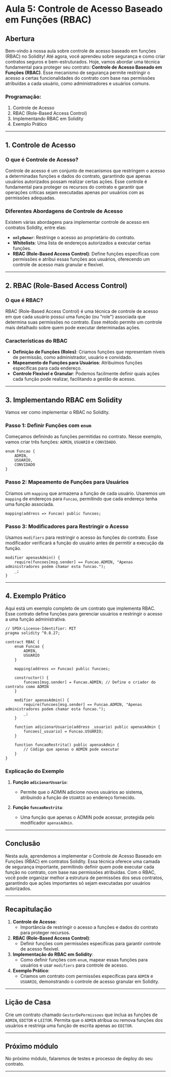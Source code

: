 # Aula 5: **Controle de Acesso Baseado em Funções (RBAC)**

## Abertura

Bem-vindo à nossa aula sobre controle de acesso baseado em funções (RBAC) no Solidity! Até agora, você aprendeu sobre segurança e como criar contratos seguros e bem-estruturados. Hoje, vamos abordar uma técnica fundamental para proteger seu contrato: **Controle de Acesso Baseado em Funções (RBAC)**. Esse mecanismo de segurança permite restringir o acesso a certas funcionalidades do contrato com base nas permissões atribuídas a cada usuário, como administradores e usuários comuns.

### Programação:

1. Controle de Acesso
2. RBAC (Role-Based Access Control)
3. Implementando RBAC em Solidity
4. Exemplo Prático

---

## 1. Controle de Acesso

### O que é Controle de Acesso?

Controle de acesso é um conjunto de mecanismos que restringem o acesso a determinadas funções e dados do contrato, garantindo que apenas usuários autorizados possam realizar certas ações. Esse controle é fundamental para proteger os recursos do contrato e garantir que operações críticas sejam executadas apenas por usuários com as permissões adequadas.

### Diferentes Abordagens de Controle de Acesso

Existem várias abordagens para implementar controle de acesso em contratos Solidity, entre elas:

- **`onlyOwner`**: Restringe o acesso ao proprietário do contrato.
- **Whitelists**: Uma lista de endereços autorizados a executar certas funções.
- **RBAC (Role-Based Access Control)**: Define funções específicas com permissões e atribui essas funções aos usuários, oferecendo um controle de acesso mais granular e flexível.

---

## 2. RBAC (Role-Based Access Control)

### O que é RBAC?

RBAC (Role-Based Access Control) é uma técnica de controle de acesso em que cada usuário possui uma função (ou "role") associada que determina suas permissões no contrato. Esse método permite um controle mais detalhado sobre quem pode executar determinadas ações.

### Características do RBAC

- **Definição de Funções (Roles)**: Criamos funções que representam níveis de permissão, como administrador, usuário e convidado.
- **Mapeamento de Funções para Usuários**: Atribuímos funções específicas para cada endereço.
- **Controle Flexível e Granular**: Podemos facilmente definir quais ações cada função pode realizar, facilitando a gestão de acesso.

---

## 3. Implementando RBAC em Solidity

Vamos ver como implementar o RBAC no Solidity.

### Passo 1: Definir Funções com `enum`

Começamos definindo as funções permitidas no contrato. Nesse exemplo, vamos criar três funções: `ADMIN`, `USUARIO` e `CONVIDADO`.

```solidity
enum Funcao {
    ADMIN,
    USUARIO,
    CONVIDADO
}
```

### Passo 2: Mapeamento de Funções para Usuários

Criamos um `mapping` que armazena a função de cada usuário. Usaremos um `mapping` de endereços para `Funcao`, permitindo que cada endereço tenha uma função associada.

```solidity
mapping(address => Funcao) public funcoes;
```

### Passo 3: Modificadores para Restringir o Acesso

Usamos `modifiers` para restringir o acesso às funções do contrato. Esse modificador verificará a função do usuário antes de permitir a execução da função.

```solidity
modifier apenasAdmin() {
    require(funcoes[msg.sender] == Funcao.ADMIN, "Apenas administradores podem chamar esta funcao.");
    _;
}
```

---

## 4. Exemplo Prático

Aqui está um exemplo completo de um contrato que implementa RBAC. Esse contrato define funções para gerenciar usuários e restringir o acesso a uma função administrativa.

```solidity
// SPDX-License-Identifier: MIT
pragma solidity ^0.8.27;

contract RBAC {
    enum Funcao {
        ADMIN,
        USUARIO
    }

    mapping(address => Funcao) public funcoes;

    constructor() {
        funcoes[msg.sender] = Funcao.ADMIN; // Define o criador do contrato como ADMIN
    }

    modifier apenasAdmin() {
        require(funcoes[msg.sender] == Funcao.ADMIN, "Apenas administradores podem chamar esta funcao.");
        _;
    }

    function adicionarUsuario(address _usuario) public apenasAdmin {
        funcoes[_usuario] = Funcao.USUARIO;
    }

    function funcaoRestrita() public apenasAdmin {
        // Código que apenas o ADMIN pode executar
    }
}
```

### Explicação do Exemplo

1. **Função `adicionarUsuario`**:
   - Permite que o ADMIN adicione novos usuários ao sistema, atribuindo a função de `USUARIO` ao endereço fornecido.

2. **Função `funcaoRestrita`**:
   - Uma função que apenas o ADMIN pode acessar, protegida pelo modificador `apenasAdmin`.

---

## Conclusão

Nesta aula, aprendemos a implementar o Controle de Acesso Baseado em Funções (RBAC) em contratos Solidity. Essa técnica oferece uma camada de segurança importante, permitindo definir quem pode executar cada função no contrato, com base nas permissões atribuídas. Com o RBAC, você pode organizar melhor a estrutura de permissões dos seus contratos, garantindo que ações importantes só sejam executadas por usuários autorizados.

---

## Recapitulação

1. **Controle de Acesso**:
   - Importância de restringir o acesso a funções e dados do contrato para proteger recursos.
2. **RBAC (Role-Based Access Control)**:
   - Definir funções com permissões específicas para garantir controle de acesso flexível.
3. **Implementação do RBAC em Solidity**:
   - Como definir funções com `enum`, mapear essas funções para usuários e usar `modifiers` para controle de acesso.
4. **Exemplo Prático**:
   - Criamos um contrato com permissões específicas para `ADMIN` e `USUARIO`, demonstrando o controle de acesso granular em Solidity.

---

## Lição de Casa

Crie um contrato chamado `GestorDePermissoes` que inclua as funções de `ADMIN`, `EDITOR` e `LEITOR`. Permita que o `ADMIN` atribua ou remova funções dos usuários e restrinja uma função de escrita apenas ao `EDITOR`.

---

## Próximo módulo

No próximo módulo, falaremos de testes e processo de deploy do seu contrato.

---